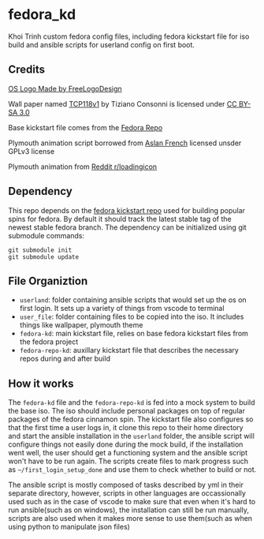 # fedora_kd

Khoi Trinh custom fedora config files, including fedora kickstart file for iso build and ansible scripts for userland config on first boot.

## Credits

[OS Logo Made by FreeLogoDesign](1)

Wall paper named [TCP118v1](2) by Tiziano Consonni is licensed under [CC BY-SA 3.0](3)

Base kickstart file comes from the [Fedora Repo](4)

Plymouth animation script borrowed from [Aslan French](5) licensed unsder GPLv3 license

Plymouth animation from [Reddit r/loadingicon](6)

## Dependency

This repo depends on the [fedora kickstart repo](4) used for building popular spins for fedora. By default it should track the latest stable tag of the newest stable fedora branch. The dependency can be initialized using git submodule commands:

```shell
git submodule init
git submodule update
```

## File Organiztion

- ``userland``: folder containing ansible scripts that would set up the os on first login. It sets up a variety of things from vscode to terminal
- ``user_file``: folder containing files to be copied into the iso. It includes things like wallpaper, plymouth theme
- ``fedora-kd``: main kickstart file, relies on base fedora kickstart files from the fedora project
- ``fedora-repo-kd``: auxillary kickstart file that describes the necessary repos during and after build

## How it works

The ``fedora-kd`` file and the ``fedora-repo-kd`` is fed into a mock system to build the base iso. The iso should include personal packages on top of regular packages of the fedora cinnamon spin. The kickstart file also configures so that the first time a user logs in, it clone this repo to their home directory and start the ansible installation in the ``userland`` folder, the ansible script will configure things not easily done during the mock build, if the installation went well, the user should get a functioning system and the ansible script won't have to be run again. The scripts create files to mark progress such as ``~/first_login_setup_done`` and use them to check whether to build or not.

The ansible script is mostly composed of tasks described by yml in their separate directory, however, scripts in other languages are occassionally used such as in the case of vscode to make sure that even when it's hard to run ansible(such as on windows), the installation can still be run manually, scripts are also used when it makes more sense to use them(such as when using python to manipulate json files)

[1]: https://www.freelogodesign.org/
[2]: https://www.ostechnix.com/default-set-wallpapers-ubuntu-16-04-lts
[3]: https://creativecommons.org/licenses/by-sa/3.0/us/
[4]: https://pagure.io/fedora-kickstarts
[5]: https://github.com/jcklpe/Plymouth-Animated-Boot-Screen-Creator
[6]: https://www.reddit.com/r/loadingicon/comments/6hy8cd/when_loading_takes_forever_oc/
